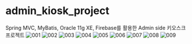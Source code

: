 # admin_kiosk_project
Spring MVC, MyBatis, Oracle 11g XE, Firebase를 활용한
Admin side 키오스크 프로젝트
![001](https://user-images.githubusercontent.com/76540460/118370262-e342b180-b5e1-11eb-9ae1-b76783ff871e.jpg)
![002](https://user-images.githubusercontent.com/76540460/118370265-e473de80-b5e1-11eb-9ec3-a0af8084defc.jpg)
![003](https://user-images.githubusercontent.com/76540460/118370266-e5a50b80-b5e1-11eb-92a7-1b3d62f8fa65.jpg)
![004](https://user-images.githubusercontent.com/76540460/118370268-e63da200-b5e1-11eb-9ef7-395380c98a0c.jpg)
![005](https://user-images.githubusercontent.com/76540460/118370271-e6d63880-b5e1-11eb-8f20-e7dace8d4385.jpg)
![006](https://user-images.githubusercontent.com/76540460/118370272-e76ecf00-b5e1-11eb-9973-dac336135744.jpg)
![007](https://user-images.githubusercontent.com/76540460/118370273-e8076580-b5e1-11eb-9285-543cb4f96ffd.jpg)
![008](https://user-images.githubusercontent.com/76540460/118370274-e89ffc00-b5e1-11eb-8ac2-f7eb328820eb.jpg)
![009](https://user-images.githubusercontent.com/76540460/118371015-644f7800-b5e5-11eb-88c6-5d06cfc211aa.jpg)
